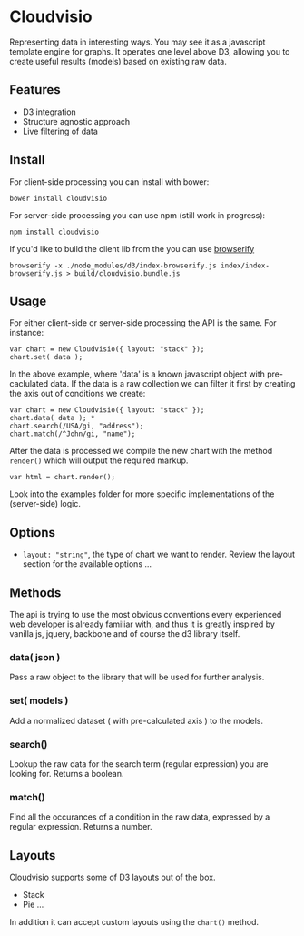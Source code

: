 # Cloudvisio 

Representing data in interesting ways. You may see it as a javascript template engine for graphs. It operates one level above D3, allowing you to create useful results (models) based on existing raw data. 


## Features

* D3 integration 
* Structure agnostic approach
* Live filtering of data


## Install 

For client-side processing you can install with bower:
```
bower install cloudvisio
```

For server-side processing you can use npm (still work in progress): 
```
npm install cloudvisio
```

If you'd like to build the client lib from the you can use [browserify](http://browserify.org/)
```
browserify -x ./node_modules/d3/index-browserify.js index/index-browserify.js > build/cloudvisio.bundle.js
```

## Usage

For either client-side or server-side processing the API is the same. For instance: 
```
var chart = new Cloudvisio({ layout: "stack" });
chart.set( data );

```
In the above example, where 'data' is a known javascript object with pre-caclulated data. If the data is a raw collection we can filter it first by creating the axis out of conditions we create: 
```
var chart = new Cloudvisio({ layout: "stack" });
chart.data( data ); *
chart.search(/USA/gi, "address");
chart.match(/^John/gi, "name");

```
After the data is processed we compile the new chart with the method ```render()``` which will output the required markup.

```
var html = chart.render();
```

Look into the examples folder for more specific implementations of the (server-side) logic. 


## Options

 * ```layout: "string"```, the type of chart we want to render. Review the layout section for the available options
...

## Methods 

The api is trying to use the most obvious conventions every experienced web developer is already familiar with, and thus it is greatly inspired by vanilla js, jquery, backbone and of course the d3 library itself. 

### data( json )

Pass a raw object to the library that will be used for further analysis. 

### set( models )

Add a normalized dataset ( with pre-calculated axis ) to the models. 

### search()

Lookup the raw data for the search term (regular expression) you are looking for. Returns a boolean. 

### match()

Find all the occurances of a condition in the raw data, expressed by a regular expression. Returns a number. 


## Layouts 

Cloudvisio supports some of D3 layouts out of the box. 

* Stack
* Pie
...

In addition it can accept custom layouts using the ```chart()``` method. 
